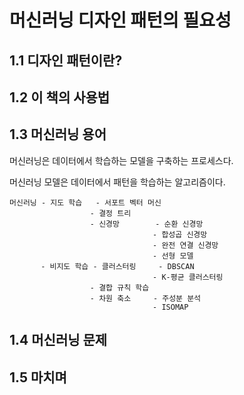 #  머신러닝 디자인 패턴의 필요성

## 1.1 디자인 패턴이란?

## 1.2 이 책의 사용법

## 1.3 머신러닝 용어

머신러닝은 데이터에서 학습하는 모델을 구축하는 프로세스다.

머신러닝 모델은 데이터에서 패턴을 학습하는 알고리즘이다.

```
머신러닝 - 지도 학습   - 서포트 벡터 머신
                  - 결정 트리
                  - 신경망        - 순환 신경망
                                - 합성곱 신경망
                                - 완전 연결 신경망
                                - 선형 모델
       - 비지도 학습 - 클러스터링     - DBSCAN
                                - K-평균 클러스터링
                  - 결합 규칙 학습
                  - 차원 축소     - 주성분 분석
                                - ISOMAP
```

## 1.4 머신러닝 문제

## 1.5 마치며
